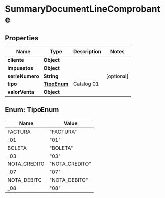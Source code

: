 # SummaryDocumentLineComprobante

## Properties
Name | Type | Description | Notes
------------ | ------------- | ------------- | -------------
**cliente** | **Object** |  | 
**impuestos** | **Object** |  | 
**serieNumero** | **String** |  |  [optional]
**tipo** | [**TipoEnum**](#TipoEnum) | Catalog 01 | 
**valorVenta** | **Object** |  | 

<a name="TipoEnum"></a>
## Enum: TipoEnum
Name | Value
---- | -----
FACTURA | &quot;FACTURA&quot;
_01 | &quot;01&quot;
BOLETA | &quot;BOLETA&quot;
_03 | &quot;03&quot;
NOTA_CREDITO | &quot;NOTA_CREDITO&quot;
_07 | &quot;07&quot;
NOTA_DEBITO | &quot;NOTA_DEBITO&quot;
_08 | &quot;08&quot;
